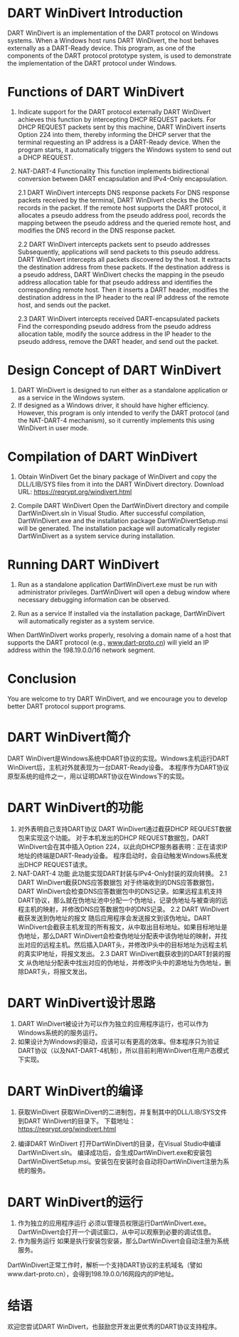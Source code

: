 DART WinDivert Introduction
===========================
DART WinDivert is an implementation of the DART protocol on Windows systems. When a Windows host runs DART WinDivert, the host behaves externally as a DART-Ready device.
This program, as one of the components of the DART protocol prototype system, is used to demonstrate the implementation of the DART protocol under Windows.

Functions of DART WinDivert
===========================
1. Indicate support for the DART protocol externally
   DART WinDivert achieves this function by intercepting DHCP REQUEST packets.
   For DHCP REQUEST packets sent by this machine, DART WinDivert inserts Option 224 into them, thereby informing the DHCP server that the terminal requesting an IP address is a DART-Ready device.
   When the program starts, it automatically triggers the Windows system to send out a DHCP REQUEST.

2. NAT-DART-4 Functionality
   This function implements bidirectional conversion between DART encapsulation and IPv4-Only encapsulation.
   
   2.1 DART WinDivert intercepts DNS response packets
       For DNS response packets received by the terminal, DART WinDivert checks the DNS records in the packet. If the remote host supports the DART protocol, it allocates a pseudo address from the pseudo address pool, records the mapping between the pseudo address and the queried remote host, and modifies the DNS record in the DNS response packet.
       
   2.2 DART WinDivert intercepts packets sent to pseudo addresses
       Subsequently, applications will send packets to this pseudo address. DART WinDivert intercepts all packets discovered by the host. It extracts the destination address from these packets. If the destination address is a pseudo address, DART WinDivert checks the mapping in the pseudo address allocation table for that pseudo address and identifies the corresponding remote host. Then it inserts a DART header, modifies the destination address in the IP header to the real IP address of the remote host, and sends out the packet.
       
   2.3 DART WinDivert intercepts received DART-encapsulated packets
       Find the corresponding pseudo address from the pseudo address allocation table, modify the source address in the IP header to the pseudo address, remove the DART header, and send out the packet.

Design Concept of DART WinDivert
================================
1. DART WinDivert is designed to run either as a standalone application or as a service in the Windows system.
2. If designed as a Windows driver, it should have higher efficiency. However, this program is only intended to verify the DART protocol (and the NAT-DART-4 mechanism), so it currently implements this using WinDivert in user mode.

Compilation of DART WinDivert
=============================
1. Obtain WinDivert
   Get the binary package of WinDivert and copy the DLL/LIB/SYS files from it into the DART WinDivert directory.
   Download URL: https://reqrypt.org/windivert.html

2. Compile DART WinDivert
   Open the DartWinDivert directory and compile DartWinDivert.sln in Visual Studio.
   After successful compilation, DartWinDivert.exe and the installation package DartWinDivertSetup.msi will be generated. The installation package will automatically register DartWinDivert as a system service during installation.

Running DART WinDivert
======================
1. Run as a standalone application
   DartWinDivert.exe must be run with administrator privileges. DartWinDivert will open a debug window where necessary debugging information can be observed.
   
2. Run as a service
   If installed via the installation package, DartWinDivert will automatically register as a system service.

When DartWinDivert works properly, resolving a domain name of a host that supports the DART protocol (e.g., www.dart-proto.cn) will yield an IP address within the 198.19.0.0/16 network segment.

Conclusion
==========
You are welcome to try DART WinDivert, and we encourage you to develop better DART protocol support programs.




DART WinDivert简介
==================
DART WinDivert是Windows系统中DART协议的实现。Windows主机运行DART WinDivert后，主机对外就表现为一台DART-Ready设备。
本程序作为DART协议原型系统的组件之一，用以证明DART协议在Windows下的实现。

DART WinDivert的功能
===================
1. 对外表明自己支持DART协议
    DART WinDivert通过截获DHCP REQUEST数据包来实现这个功能。
    对于本机发出的DHCP REQUEST数据包，DART WinDivert会在其中插入Option 224，以此向DHCP服务器表明：正在请求IP地址的终端是DART-Ready设备。
    程序启动时，会自动触发Windows系统发出DHCP REQUEST请求。
2. NAT-DART-4 功能
    此功能实现DART封装与IPv4-Only封装的双向转换。
2.1 DART WinDivert截获DNS应答数据包
    对于终端收到的DNS应答数据包，DART WinDivert会检查DNS应答数据包中的DNS记录。如果远程主机支持DART协议，那么就在伪地址池中分配一个伪地址，记录伪地址与被查询的远程主机的映射，并修改DNS应答数据包中的DNS记录。
2.2 DART WinDivert截获发送到伪地址的报文
    随后应用程序会发送报文到该伪地址。DART WinDivert会截获主机发现的所有报文，从中取出目标地址。如果目标地址是伪地址，那么DART WinDivert会检查伪地址分配表中该伪地址的映射，并找出对应的远程主机。然后插入DART头，并修改IP头中的目标地址为远程主机的真实IP地址，将报文发出。
2.3 DART WinDivert截获收到的DART封装的报文
    从伪地址分配表中找出对应的伪地址，并修改IP头中的源地址为伪地址，删除DART头，将报文发出。


DART WinDivert设计思路
=====================
1. DART WinDivert被设计为可以作为独立的应用程序运行，也可以作为Windows系统的的服务运行。
2. 如果设计为Windows的驱动，应该可以有更高的效率。但本程序只为验证DART协议（以及NAT-DART-4机制），所以目前利用WinDivert在用户态模式下实现。

DART WinDivert的编译
===================
1. 获取WinDivert
    获取WinDivert的二进制包，并复制其中的DLL/LIB/SYS文件到DART WinDivert的目录下。
    下载地址：https://reqrypt.org/windivert.html

2. 编译DART WinDivert
    打开DartWinDivert的目录，在Visual Studio中编译DartWinDivert.sln。
    编译成功后，会生成DartWinDivert.exe和安装包DartWinDivertSetup.msi。安装包在安装时会自动将DartWinDivert注册为系统的服务。

DART WinDivert的运行
==================
1. 作为独立的应用程序运行
    必须以管理员权限运行DartWinDivert.exe。DartWinDivert会打开一个调试窗口，从中可以观察到必要的调试信息。
2. 作为服务运行
    如果是执行安装包安装，那么DartWinDivert会自动注册为系统服务。

DartWinDivert正常工作时，解析一个支持DART协议的主机域名（譬如www.dart-proto.cn），会得到198.19.0.0/16网段内的IP地址。


结语
====
欢迎您尝试DART WinDivert，也鼓励您开发出更优秀的DART协议支持程序。


